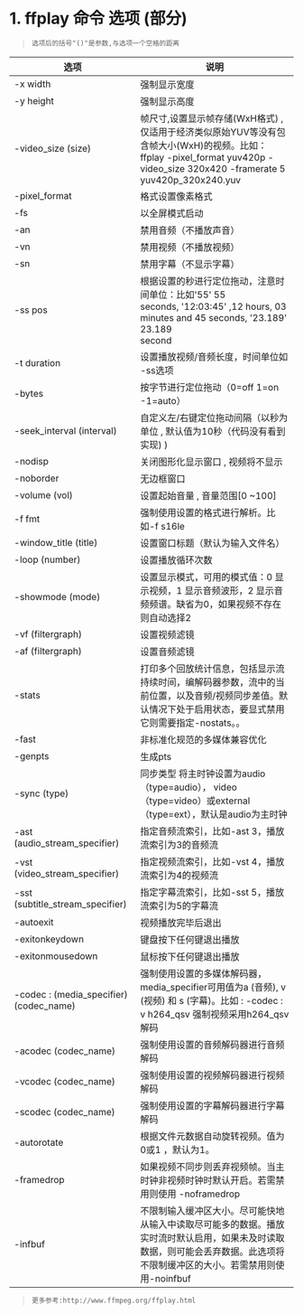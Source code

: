 # 1. ffplay 命令 选项 (部分)

> ```tex
> 选项后的括号"()"是参数,与选项一个空格的距离
> ```

| 选项                                    | 说明                                                         |
| --------------------------------------- | ------------------------------------------------------------ |
| -x width                                | 强制显示宽度                                                 |
| -y height                               | 强制显示高度                                                 |
| -video_size (size)                      | 帧尺寸,设置显示帧存储(WxH格式) , 仅适用于经济类似原始YUV等没有包含帧大小(WxH)的视频。比如：ffplay -pixel_format yuv420p -video_size 320x420 -framerate 5 yuv420p_320x240.yuv |
| -pixel_format                           | 格式设置像素格式                                             |
| -fs                                     | 以全屏模式启动                                               |
| -an                                     | 禁用音频（不播放声音）                                       |
| -vn                                     | 禁用视频（不播放视频）                                       |
| -sn                                     | 禁用字幕（不显示字幕）                                       |
| -ss pos                                 | 根据设置的秒进行定位拖动，注意时间单位：比如'55' 55<br/>seconds, '12:03:45' ,12 hours, 03 minutes and 45 seconds, '23.189' 23.189<br/>second |
| -t duration                             | 设置播放视频/音频长度，时间单位如 -ss选项                    |
| -bytes                                  | 按字节进行定位拖动（0=off 1=on -1=auto）                     |
| -seek_interval (interval)               | 自定义左/右键定位拖动间隔（以秒为单位 , 默认值为10秒（代码没有看到实现) ) |
| -nodisp                                 | 关闭图形化显示窗口 , 视频将不显示                            |
| -noborder                               | 无边框窗口                                                   |
| -volume (vol)                           | 设置起始音量 , 音量范围[0 ~100]                              |
| -f fmt                                  | 强制使用设置的格式进行解析。比如-f s16le                     |
| -window_title (title)                   | 设置窗口标题（默认为输入文件名）                             |
| -loop (number)                          | 设置播放循环次数                                             |
| -showmode (mode)                        | 设置显示模式，可用的模式值：0 显示视频，1 显示音频波形，2 显示音频频谱。缺省为0，如果视频不存在则自动选择2 |
| -vf (filtergraph)                       | 设置视频滤镜                                                 |
| -af (filtergraph)                       | 设置音频滤镜                                                 |
| -stats                                  | 打印多个回放统计信息，包括显示流持续时间，编解码器参数，流中的当前位置，以及音频/视频同步差值。默认情况下处于启用状态，要显式禁用它则需要指定-nostats。。 |
| -fast                                   | 非标准化规范的多媒体兼容优化                                 |
| -genpts                                 | 生成pts                                                      |
| -sync (type)                            | 同步类型 将主时钟设置为audio（type=audio）， video（type=video）或external（type=ext），默认是audio为主时钟 |
| -ast (audio_stream_specifier)           | 指定音频流索引，比如-ast 3，播放流索引为3的音频流            |
| -vst  (video_stream_specifier)          | 指定视频流索引，比如-vst 4，播放流索引为4的视频流            |
| -sst (subtitle_stream_specifier)        | 指定字幕流索引，比如-sst 5，播放流索引为5的字幕流            |
| -autoexit                               | 视频播放完毕后退出                                           |
| -exitonkeydown                          | 键盘按下任何键退出播放                                       |
| -exitonmousedown                        | 鼠标按下任何键退出播放                                       |
| -codec : (media_specifier) (codec_name) | 强制使用设置的多媒体解码器，media_specifier可用值为a (音频), v (视频) 和 s (字幕)。比如 : -codec : v h264_qsv 强制视频采用h264_qsv解码 |
| -acodec (codec_name)                    | 强制使用设置的音频解码器进行音频解码                         |
| -vcodec (codec_name)                    | 强制使用设置的视频解码器进行视频解码                         |
| -scodec (codec_name)                    | 强制使用设置的字幕解码器进行字幕解码                         |
| -autorotate                             | 根据文件元数据自动旋转视频。值为0或1 ，默认为1。             |
| -framedrop                              | 如果视频不同步则丢弃视频帧。当主时钟非视频时钟时默认开启。若需禁用则使用 -noframedrop |
| -infbuf                                 | 不限制输入缓冲区大小。尽可能快地从输入中读取尽可能多的数据。播放实时流时默认启用，如果未及时读取数据，则可能会丢弃数据。此选项将不限制缓冲区的大小。若需禁用则使用-noinfbuf |

> ```tex
> 更多参考:http://www.ffmpeg.org/ffplay.html
> ```





